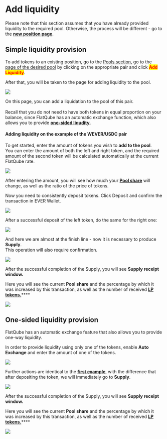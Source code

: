 # Add liquidity

Please note that this section assumes that you have already provided liquidity to the required pool. Otherwise, the process will be different - go to the [**new position page**](create-new-position.md).

## Simple liquidity provision

To add tokens to an existing position, go to the [Pools section](../), go to the [page of the desired pool](../interface/pool-page/) by clicking on the appropriate pair and click <mark style="color:red;">**Add Liquidity**</mark>.

After that, you will be taken to the page for adding liquidity to the pool.

![](<../../../.gitbook/assets/image (175).png>)

On this page, you can add a liquidation to the pool of this pair. \
\
Recall that you do not need to have both tokens in equal proportion on your balance, since FlatQube has an automatic exchange function, which also allows you to provide [**one-sided liqudity**](add-liquidity.md#one-sided-liquidity-provision).&#x20;

#### Adding liquidity on the example of the WEVER/USDC pair

To get started, enter the amount of tokens you wish to **add to the pool**. \
You can enter the amount of both the left and right token, and the required amount of the second token will be calculated automatically at the current FlatQube rate.

![](<../../../.gitbook/assets/image (52).png>)

After entering the amount, you will see how much your [**Pool share**](../pool-economics.md) will change, as well as the ratio of the price of tokens.

Now you need to consistently deposit tokens. Click Deposit and confirm the transaction in EVER Wallet.

![](<../../../.gitbook/assets/image (206).png>)

After a successful deposit of the left token, do the same for the right one:

![](<../../../.gitbook/assets/image (58).png>)

And here we are almost at the finish line - now it is necessary to produce **Supply**. \
This operation will also require confirmation.

![](<../../../.gitbook/assets/image (125).png>)

After the successful completion of the Supply, you will see **Supply receipt window.**

Here you will see the current **Pool share** and the percentage by which it was increased by this transaction, as well as the number of received [**LP tokens.**](calculate-the-amount-of-lp-tokens.md)****

![](<../../../.gitbook/assets/image (122).png>)

## One-sided liquidity provision

FlatQube has an automatic exchange feature that also allows you to provide one-way liquidity.

In order to provide liquidity using only one of the tokens, enable **Auto Exchange** and enter the amount of one of the tokens.

![](<../../../.gitbook/assets/image (102).png>)

Further actions are identical to the [**first example**](add-liquidity.md#adding-liquidity-on-the-example-of-the-wever-usdc-pair), with the difference that after depositing the token, we will immediately go to **Supply**.

![](<../../../.gitbook/assets/image (91).png>)

After the successful completion of the Supply, you will see **Supply receipt window.**

Here you will see the current **Pool share** and the percentage by which it was increased by this transaction, as well as the number of received [**LP tokens.**](calculate-the-amount-of-lp-tokens.md)****

![](<../../../.gitbook/assets/image (57).png>)
